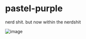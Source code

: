 # pastel-purple
nerd shit. but now within the nerdshit

![image](https://github.com/user-attachments/assets/96ed5f67-a59a-4531-8979-eaa5f6fe2b76)
